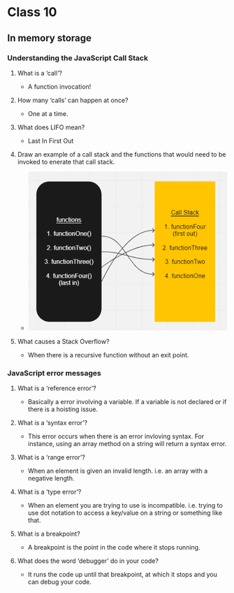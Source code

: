 # Class 10

## In memory storage

### Understanding the JavaScript Call Stack

1. What is a ‘call’?

   - A function invocation!
   
2. How many ‘calls’ can happen at once?

   - One at a time.

3. What does LIFO mean?

   - Last In First Out

4. Draw an example of a call stack and the functions that would need to be invoked to enerate that call stack.

   - ![call stack](../img/reading10.png)

5. What causes a Stack Overflow?

   - When there is a recursive function without an exit point.

### JavaScript error messages

1. What is a ‘reference error’?

   - Basically a error involving a variable. If a variable is not declared or if there is a hoisting issue.

2. What is a ‘syntax error’?

   - This error occurs when there is an error invloving syntax. For instance, using an array method on a string will return a syntax error.

3. What is a ‘range error’?

   - When an element is given an invalid length. i.e. an array with a negative length.

4. What is a ‘type error’?

   - When an element you are trying to use is incompatible. i.e. trying to use dot notation to access a key/value on a string or something like that.

5. What is a breakpoint?

   - A breakpoint is the point in the code where it stops running.

6. What does the word ‘debugger’ do in your code?

   - It runs the code up until that breakpoint, at which it stops and you can debug your code.
